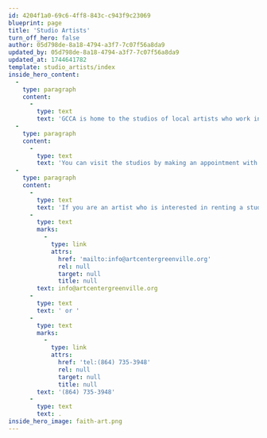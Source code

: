 ```yaml
---
id: 4204f1a0-69c6-4ff8-843c-c943f9c23069
blueprint: page
title: 'Studio Artists'
turn_off_hero: false
author: 05d798de-8a18-4794-a3f7-7c07f56a8da9
updated_by: 05d798de-8a18-4794-a3f7-7c07f56a8da9
updated_at: 1744641782
template: studio_artists/index
inside_hero_content:
  -
    type: paragraph
    content:
      -
        type: text
        text: 'GCCA is home to the studios of local artists who work in a variety of mediums.'
  -
    type: paragraph
    content:
      -
        type: text
        text: 'You can visit the studios by making an appointment with the individual artists, or by attending the First Friday gallery crawl from 6 – 9 pm on the first Friday of most months.'
  -
    type: paragraph
    content:
      -
        type: text
        text: 'If you are an artist who is interested in renting a studio at GCCA, please visit our studio rentals page and fill out an application to be added to our waitlist. For more information about studio rentals, contact us at '
      -
        type: text
        marks:
          -
            type: link
            attrs:
              href: 'mailto:info@artcentergreenville.org'
              rel: null
              target: null
              title: null
        text: info@artcentergreenville.org
      -
        type: text
        text: ' or '
      -
        type: text
        marks:
          -
            type: link
            attrs:
              href: 'tel:(864) 735-3948'
              rel: null
              target: null
              title: null
        text: '(864) 735-3948'
      -
        type: text
        text: .
inside_hero_image: faith-art.png
---
```

